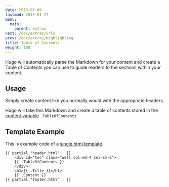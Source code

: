 ```yaml
---
date: 2013-07-09
lastmod: 2015-01-27
menu:
  main:
    parent: extras
next: /doc/extras/urls
prev: /doc/extras/highlighting
title: Table of Contents
weight: 100
---
```


Hugo will automatically parse the Markdown for your content and create
a Table of Contents you can use to guide readers to the sections within
your content.

## Usage

Simply create content like you normally would with the appropriate
headers.

Hugo will take this Markdown and create a table of contents stored in the
[content variable](/layout/variables/) `.TableOfContents`


## Template Example

This is example code of a [single.html template](/layout/doc/content/).

    {{ partial "header.html" . }}
        <div id="toc" class="well col-md-4 col-sm-6">
        {{ .TableOfContents }}
        </div>
        <h1>{{ .Title }}</h1>
        {{ .Content }}
    {{ partial "footer.html" . }}


